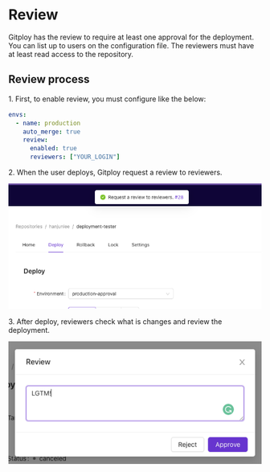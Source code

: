 # Review

Gitploy has the review to require at least one approval for the deployment. You can list up to users on the configuration file. The reviewers must have at least read access to the repository. 

## Review process

1\. First, to enable review, you must configure like the below:

```yaml
envs:
  - name: production
    auto_merge: true
    review:
      enabled: true
      reviewers: ["YOUR_LOGIN"]
```

2\. When the user deploys, Gitploy request a review to reviewers.

![review](../images/deploy-with-review.png)

3\. After deploy, reviewers check what is changes and review the deployment. 

![review](../images/review.png)
